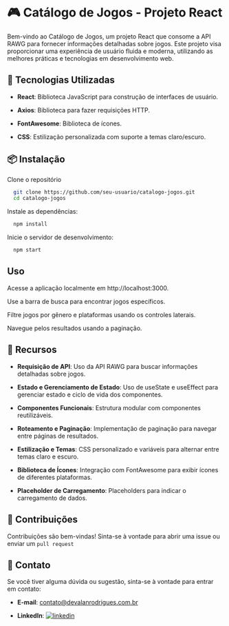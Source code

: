 
# 🎮 Catálogo de Jogos - Projeto React
Bem-vindo ao Catálogo de Jogos, um projeto React que consome a API RAWG para fornecer informações detalhadas sobre jogos. Este projeto visa proporcionar uma experiência de usuário fluida e moderna, utilizando as melhores práticas e tecnologias em desenvolvimento web.

## 🚀 Tecnologias Utilizadas
- __React__: Biblioteca JavaScript para construção de interfaces de usuário.

- __Axios__: Biblioteca para fazer requisições HTTP.

- __FontAwesome__: Biblioteca de ícones.

- __CSS__: Estilização personalizada com suporte a temas claro/escuro.

## 📦 Instalação

Clone o repositório

```bash
  git clone https://github.com/seu-usuario/catalogo-jogos.git
  cd catalogo-jogos
```
    
Instale as dependências:

```bash
  npm install
```

Inicie o servidor de desenvolvimento:

```bash
  npm start
```
## Uso

Acesse a aplicação localmente em http://localhost:3000.

Use a barra de busca para encontrar jogos específicos.

Filtre jogos por gênero e plataformas usando os controles laterais.

Navegue pelos resultados usando a paginação.

## 🌟 Recursos

- __Requisição de API__: Uso da API RAWG para buscar informações detalhadas sobre jogos.

- __Estado e Gerenciamento de Estado__: Uso de useState e useEffect para gerenciar estado e ciclo de vida dos componentes.

- __Componentes Funcionais__: Estrutura modular com componentes reutilizáveis.

- __Roteamento e Paginação__: Implementação de paginação para navegar entre páginas de resultados.

- __Estilização e Temas__: CSS personalizado e variáveis para alternar entre temas claro e escuro.

- __Biblioteca de Ícones__: Integração com FontAwesome para exibir ícones de diferentes plataformas.

- __Placeholder de Carregamento__: Placeholders para indicar o carregamento de dados.
## 🤝 Contribuições
Contribuições são bem-vindas! Sinta-se à vontade para abrir uma issue ou enviar um `pull request`

## 📧 Contato
Se você tiver alguma dúvida ou sugestão, sinta-se à vontade para entrar em contato:

- __E-mail__: contato@devalanrodrigues.com.br

- __LinkedIn__: [![linkedin](https://img.shields.io/badge/linkedin-0A66C2?style=for-the-badge&logo=linkedin&logoColor=white)](https://www.linkedin.com/in/alanzink1)
